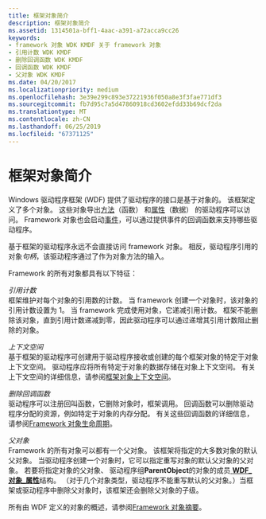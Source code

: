 ```yaml
---
title: 框架对象简介
description: 框架对象简介
ms.assetid: 1314501a-bff1-4aac-a391-a72acca9cc26
keywords:
- framework 对象 WDK KMDF 关于 framework 对象
- 引用计数 WDK KMDF
- 删除回调函数 WDK KMDF
- 回调函数 WDK KMDF
- 父对象 WDK KMDF
ms.date: 04/20/2017
ms.localizationpriority: medium
ms.openlocfilehash: 3e39e299c893e37221936f050a8e3f3fae771df3
ms.sourcegitcommit: fb7d95c7a5d47860918cd3602efdd33b69dcf2da
ms.translationtype: MT
ms.contentlocale: zh-CN
ms.lasthandoff: 06/25/2019
ms.locfileid: "67371125"
---
```

# <a name="introduction-to-framework-objects"></a>框架对象简介





Windows 驱动程序框架 (WDF) 提供了驱动程序的接口是基于对象的。 该框架定义了多个对象。 这些对象导出[方法](framework-object-methods.md)（函数） 和[属性](framework-object-properties.md)（数据） 的驱动程序可以访问。 Framework 对象也会启动[事件](framework-object-events.md)，可以通过提供事件的回调函数来支持哪些驱动程序。

基于框架的驱动程序永远不会直接访问 framework 对象。 相反，驱动程序引用的对象*句柄*，该驱动程序通过了作为对象方法的输入。

Framework 的所有对象都具有以下特征：

<a href="" id="reference-count"></a>*引用计数*  
框架维护对每个对象的引用数的计数。 当 framework 创建一个对象时，该对象的引用计数设置为 1。 当 framework 完成使用对象，它递减引用计数。 框架不能删除该对象，直到引用计数递减到零，因此驱动程序可以通过递增其引用计数阻止删除的对象。

<a href="" id="context-space"></a>*上下文空间*  
基于框架的驱动程序可创建用于驱动程序接收或创建的每个框架对象的特定于对象上下文空间。 驱动程序应将所有特定于对象的数据存储在对象上下文空间。 有关上下文空间的详细信息，请参阅[框架对象上下文空间](framework-object-context-space.md)。

<a href="" id="deletion-callback-functions"></a>*删除回调函数*  
驱动程序可以注册回叫函数，它删除对象时，框架调用。 回调函数可以删除驱动程序分配的资源，例如特定于对象的内存分配。 有关这些回调函数的详细信息，请参阅[Framework 对象生命周期](framework-object-life-cycle.md)。

<a href="" id="parent-object"></a>*父对象*  
Framework 的所有对象可以都有一个父对象。 该框架将指定的大多数对象的默认父对象。 当驱动程序创建一个对象时，它可以指定重写对象的默认父对象的父对象。 若要将指定对象的父对象、 驱动程序组**ParentObject**的对象的成员[ **WDF\_对象\_属性**](https://docs.microsoft.com/windows-hardware/drivers/ddi/content/wdfobject/ns-wdfobject-_wdf_object_attributes)结构。 （对于几个对象类型，驱动程序不能重写默认的父对象。）当框架或驱动程序中删除父对象时，该框架还会删除父对象的子级。

所有由 WDF 定义的对象的概述，请参阅[Framework 对象摘要](summary-of-framework-objects.md)。

 

 





